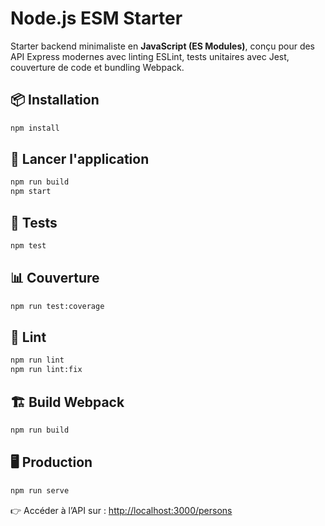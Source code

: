 # Node.js ESM Starter

Starter backend minimaliste en **JavaScript (ES Modules)**, conçu pour des API Express modernes avec linting ESLint, tests unitaires avec Jest, couverture de code et bundling Webpack.

## 📦 Installation

```bash
npm install
```

## 🚀 Lancer l'application

```bash
npm run build
npm start
```

## 🧪 Tests

```bash
npm test
```

## 📊 Couverture

```bash
npm run test:coverage
```

## 🧹 Lint

```bash
npm run lint
npm run lint:fix
```

## 🏗️ Build Webpack

```bash
npm run build
```

## 🖥️ Production

```bash
npm run serve
```

👉 Accéder à l’API sur : [http://localhost:3000/persons](http://localhost:3000/persons)
